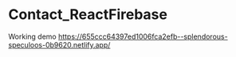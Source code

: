 # Contact_ReactFirebase
Working demo  https://655ccc64397ed1006fca2efb--splendorous-speculoos-0b9620.netlify.app/
